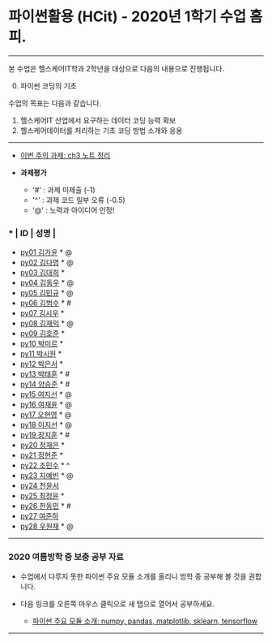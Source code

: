 # **파이썬활용 (HCit)** - 2020년 1학기 수업 홈피.
---
본 수업은 헬스케어IT학과 2학년을 대상으로 다음의 내용으로 진행됩니다.

0. 파이썬 코딩의 기초

수업의 목표는 다음과 같습니다.

1. 헬스케어IT 산업에서 요구하는 데이터 코딩 능력 확보
2. 헬스케어데이터를 처리하는 기초 코딩 방법 소개와 응용
---
- [이번 주의 과제: ch3 노트 정리](https://github.com/Redwoods/Py/tree/master/py2020/DOit)

- **과제평가**
  - '#' : 과제 미제출 (-1)
  - '^' : 과제 코드 일부 오류 (-0.5)
  - '@' : 노력과 아이디어 인정!
  
### * | ID | 성명 |
- [py01	김가윤](https://github.com/20193253/py01) * @
- [py02	김다영](https://github.com/dayeong918/py02) * @
- [py03	김대희](https://github.com/eoreordl/py03) *
- [py04	김동우](https://github.com/dongwoo314/py04) * @
- [py05	김민규](https://github.com/Skystar728/py05) * @
- [py06	김범수](https://github.com/bum3632/py06) * #
- [py07	김시우](https://github.com/oceanshrimp/py07) *
- [py08	김재익](https://github.com/kim0129s/py08) * @
- [py09	김호준](https://github.com/hojoooon/py09) *
- [py10	박미르](https://github.com/py10/py10) *
- [py11	박시원](https://github.com/w2j1y12/py11) *
- [py12	박은서](https://github.com/dmstj0162/py12) * 
- [py13	박태훈](https://github.com/py13taehun/py13) * #
- [py14	양승준](https://github.com/sj0328/py14) * #
- [py15	여지선](https://github.com/jiseonY/py15) * @
- [py16	여채윤](https://github.com/ducodbs0516/py16) * @
- [py17	오현영](https://github.com/Oh-HyunYoung/py17) * @
- [py18	이지선](https://github.com/jiseon0516/py18) * @
- [py19	장지훈](https://github.com/JiHun-py19/py19) * #
- [py20	정재은](https://github.com/joung-jaeeun/py20) *
- [py21	정현준](https://github.com/jhjhj0703/py21) *
- [py22	조민수](https://github.com/rmfltm854/py22) * ^
- [py23	지예빈](https://github.com/Obliqueflo/py23) * @
- [py24	천윤서](https://github.com/)
- [py25	최정윤](https://github.com/jeongy72/py25) *
- [py26	한동민](https://github.com/a151122/py26) * #
- [py27	여준하](https://github.com/)
- [py28 우원재](https://github.com/SALRIGO/py28) * @

---

### 2020 여름방학 중 보충 공부 자료
- 수업에서 다루지 못한 파이썬 주요 모듈 소개를 올리니 방학 중 공부해 볼 것을 권합니다.  
- 다음 링크를 오른쪽 마우스 클릭으로 새 탭으로 열어서 공부하세요.

  - [파이썬 주요 모듈 소개: numpy, pandas, matplotlib, sklearn, tensorflow](https://github.com/Redwoods/Py/tree/master/py2019/Lec/notebook/py_modules/)

---


